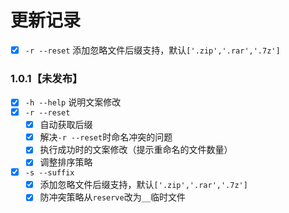 
# 更新记录
- [x] `-r --reset` 添加忽略文件后缀支持，默认`['.zip','.rar','.7z']`


### 1.0.1【未发布】
- [x] `-h --help` 说明文案修改
- [x] `-r --reset` 
  - [x] 自动获取后缀
  - [x] 解决`-r --reset`时命名冲突的问题
  - [x] 执行成功时的文案修改（提示重命名的文件数量）
  - [x] 调整排序策略
- [x] `-s --suffix`
  - [x] 添加忽略文件后缀支持，默认`['.zip','.rar','.7z']`
  - [x] 防冲突策略从`reserve`改为`__`临时文件
